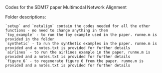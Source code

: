 Codes for the SDM17 paper Multimodal Network Alignment

Folder descriptions:

    `setup` and `netalign` contain the codes needed for all the other functions - no need to change anything in them
    `toy_example` - to run the toy example used in the paper. runme.m is provided in the folder
    `synthetic` - to run the synthetic examples in the paper. runme.m is provided and a notes.txt is provided for further details
    `airlines` - to run the airlines example in the paper. runme.m is provided and a notes.txt is provided for further details
    `figure_6` - to regenerate figure 6 from the paper. runme.m is provided and a notes.txt is provided for further details
